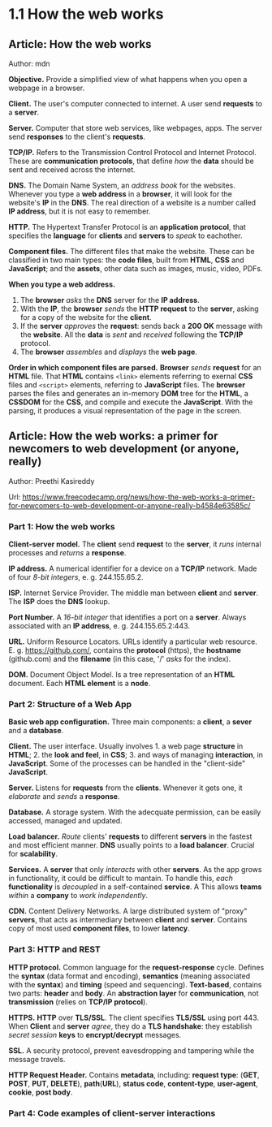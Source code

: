 # 1.1 How the web works

## Article: How the web works

Author: mdn

**Objective.** Provide a simplified view of what happens when you open a webpage
in a browser.

**Client.** The user's computer connected to internet. A user send **requests** 
to a **server**.

**Server.** Computer that store web services, like webpages, apps. The
server send **responses** to the client's **requests**.

**TCP/IP.** Refers to the Transmission Control Protocol and Internet Protocol.
These are **communication protocols**, that define *how* the **data** should be 
sent and received across the internet.

**DNS.** The Domain Name System, an *address book* for the websites. Whenever 
you type a **web address** in a **browser**, it will look for the website's 
**IP** in the **DNS**. The real direction of a website is a number called 
**IP address**, but it is not easy to remember. 

**HTTP.** The Hypertext Transfer Protocol is an **application protocol**, that
specifies the **language** for **clients** and **servers** to *speak* to 
eachother.

**Component files.** The different files that make the website. These can be 
classified in two main types: the **code files**, built from **HTML**, 
**CSS** and **JavaScript**; and the **assets**, other data such as images, 
music, video, PDFs.

**When you type a web address.** 

1. The **browser** *asks* the **DNS** server for the **IP address**.
2. With the **IP**, the **browser** *sends* the **HTTP request** to the **server**, asking for a copy of the website for the **client**. 
3. If the **server** *approves* the **request**: sends back a **200 OK** message with the **website**. All the **data** is *sent* and *received* following the **TCP/IP** protocol.
4. The **browser** *assembles* and *displays* the **web page**.

**Order in which component files are parsed.** **Browser** *sends* **request** 
for an **HTML** file. That **HTML** contains `<link>` elements referring to 
exernal **CSS** files and `<script>` elements, referring to **JavaScript** 
files. The **browser** parses the files and generates an in-memory **DOM** tree
for the **HTML**, a **CSSDOM** for the **CSS**, and compile and execute the 
**JavaScript**. With the parsing, it produces a visual representation of the 
page in the screen.

## Article: How the web works: a primer for newcomers to web development (or anyone, really)

Author: Preethi Kasireddy

Url: https://www.freecodecamp.org/news/how-the-web-works-a-primer-for-newcomers-to-web-development-or-anyone-really-b4584e63585c/

### Part 1: How the web works

**Client-server model.** The **client** send **request** to the **server**, it 
*runs* internal processes and *returns* a **response**.

**IP address.** A numerical identifier for a device on a **TCP/IP** network. 
Made of four *8-bit integers*, e. g. 244.155.65.2.

**ISP.** Internet Service Provider. The middle man between **client** and
**server**. The **ISP** does the **DNS** lookup.

**Port Number.** A *16-bit integer* that identifies a port on a **server**. 
Always associated with an **IP address**, e. g. 244.155.65.2:443.

**URL.** Uniform Resource Locators. URLs identify a particular web resource.
E. g. https://github.com/, contains the **protocol** (https), the **hostname** 
(github.com) and the **filename** (in this case, '/' *asks* for the index).

**DOM.** Document Object Model. Is a tree representation of an **HTML** 
document. Each **HTML element** is a **node**.

### Part 2: Structure of a Web App

**Basic web app configuration.** Three main components: a **client**, a 
**sever** and a **database**. 

**Client.** The user interface. Usually involves 1. a web page **structure** in **HTML**; 2. the **look and feel**, in **CSS**; 3. and ways of managing 
**interaction**, in **JavaScript**.
Some of the processes can be handled in the "client-side" **JavaScript**.

**Server.** Listens for **requests** from the **clients**. Whenever it gets one,
it *elaborate* and *sends* a **response**.

**Database.** A storage system. With the adecquate permission, can be easily 
accessed, managed and updated. 

**Load balancer.** *Route* clients' **requests** to different **servers** in the
fastest and most efficient manner. **DNS** usually points to a 
**load balancer**. Crucial for **scalability**.

**Services.** A **server** that only *interacts* with other **servers**. As the 
app grows in functionality, it could be difficult to mantain. To handle this, 
*each* **functionality** is *decoupled* in a self-contained **service**. A 
This allows **teams** *within* a **company** to *work independently*.

**CDN.** Content Delivery Networks. A large distributed system of "proxy" 
**servers**, that acts as intermediary between **client** and **server**. 
Contains copy of most used **component files**, to lower **latency**.

### Part 3: HTTP and REST

**HTTP protocol.** Common language for the **request-response** cycle. Defines 
the **syntax** (data format and encoding), **semantics** (meaning associated 
with the **syntax**) and **timing** (speed and sequencing). **Text-based**, 
contains two parts: **header** and **body**. An **abstraction layer** for
**communication**, not **transmission** (relies on **TCP/IP protocol**).

**HTTPS.** **HTTP** over **TLS/SSL**. The client specifies **TLS/SSL** using
port 443. When **Client** and **server** *agree*, they do a **TLS handshake**: 
they establish *secret session* **keys** to **encrypt/decrypt** messages.

**SSL.** A security protocol, prevent eavesdropping and tampering while the 
message travels.

**HTTP Request Header.** Contains **metadata**, including: **request type**: 
(**GET**, **POST**, **PUT**, **DELETE**), **path**(**URL**), **status code**, 
**content-type**, **user-agent**, **cookie**, **post body**.

### Part 4: Code examples of client-server interactions